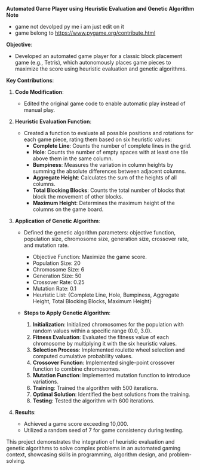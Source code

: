 **Automated Game Player using Heuristic Evaluation and Genetic Algorithm**
**Note**
  - game not devolped py me i am just edit on it
  - game belong to https://www.pygame.org/contribute.html

**Objective**:
- Developed an automated game player for a classic block placement game (e.g., Tetris), which autonomously places game pieces to maximize the score using heuristic evaluation and genetic algorithms.

**Key Contributions**:
1. **Code Modification**:
   - Edited the original game code to enable automatic play instead of manual play.

2. **Heuristic Evaluation Function**:
   - Created a function to evaluate all possible positions and rotations for each game piece, rating them based on six heuristic values:
     - **Complete Line**: Counts the number of complete lines in the grid.
     - **Hole**: Counts the number of empty spaces with at least one tile above them in the same column.
     - **Bumpiness**: Measures the variation in column heights by summing the absolute differences between adjacent columns.
     - **Aggregate Height**: Calculates the sum of the heights of all columns.
     - **Total Blocking Blocks**: Counts the total number of blocks that block the movement of other blocks.
     - **Maximum Height**: Determines the maximum height of the columns on the game board.

3. **Application of Genetic Algorithm**:
   - Defined the genetic algorithm parameters: objective function, population size, chromosome size, generation size, crossover rate, and mutation rate.
     - Objective Function: Maximize the game score.
     - Population Size: 20
     - Chromosome Size: 6
     - Generation Size: 50
     - Crossover Rate: 0.25
     - Mutation Rate: 0.1
     - Heuristic List: {Complete Line, Hole, Bumpiness, Aggregate Height, Total Blocking Blocks, Maximum Height}
   
   - **Steps to Apply Genetic Algorithm**:
     1. **Initialization**: Initialized chromosomes for the population with random values within a specific range (0.0, 3.0).
     2. **Fitness Evaluation**: Evaluated the fitness value of each chromosome by multiplying it with the six heuristic values.
     3. **Selection Process**: Implemented roulette wheel selection and computed cumulative probability values.
     4. **Crossover Function**: Implemented single-point crossover function to combine chromosomes.
     5. **Mutation Function**: Implemented mutation function to introduce variations.
     6. **Training**: Trained the algorithm with 500 iterations.
     7. **Optimal Solution**: Identified the best solutions from the training.
     8. **Testing**: Tested the algorithm with 600 iterations.
   
4. **Results**:
   - Achieved a game score exceeding 10,000.
   - Utilized a random seed of 7 for game consistency during testing.

This project demonstrates the integration of heuristic evaluation and genetic algorithms to solve complex problems in an automated gaming context, showcasing skills in programming, algorithm design, and problem-solving.
